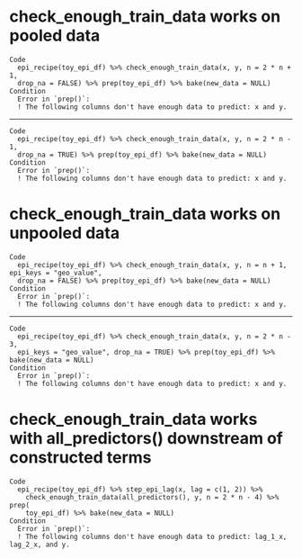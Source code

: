 # check_enough_train_data works on pooled data

    Code
      epi_recipe(toy_epi_df) %>% check_enough_train_data(x, y, n = 2 * n + 1,
      drop_na = FALSE) %>% prep(toy_epi_df) %>% bake(new_data = NULL)
    Condition
      Error in `prep()`:
      ! The following columns don't have enough data to predict: x and y.

---

    Code
      epi_recipe(toy_epi_df) %>% check_enough_train_data(x, y, n = 2 * n - 1,
      drop_na = TRUE) %>% prep(toy_epi_df) %>% bake(new_data = NULL)
    Condition
      Error in `prep()`:
      ! The following columns don't have enough data to predict: x and y.

# check_enough_train_data works on unpooled data

    Code
      epi_recipe(toy_epi_df) %>% check_enough_train_data(x, y, n = n + 1, epi_keys = "geo_value",
      drop_na = FALSE) %>% prep(toy_epi_df) %>% bake(new_data = NULL)
    Condition
      Error in `prep()`:
      ! The following columns don't have enough data to predict: x and y.

---

    Code
      epi_recipe(toy_epi_df) %>% check_enough_train_data(x, y, n = 2 * n - 3,
      epi_keys = "geo_value", drop_na = TRUE) %>% prep(toy_epi_df) %>% bake(new_data = NULL)
    Condition
      Error in `prep()`:
      ! The following columns don't have enough data to predict: x and y.

# check_enough_train_data works with all_predictors() downstream of constructed terms

    Code
      epi_recipe(toy_epi_df) %>% step_epi_lag(x, lag = c(1, 2)) %>%
        check_enough_train_data(all_predictors(), y, n = 2 * n - 4) %>% prep(
        toy_epi_df) %>% bake(new_data = NULL)
    Condition
      Error in `prep()`:
      ! The following columns don't have enough data to predict: lag_1_x, lag_2_x, and y.


